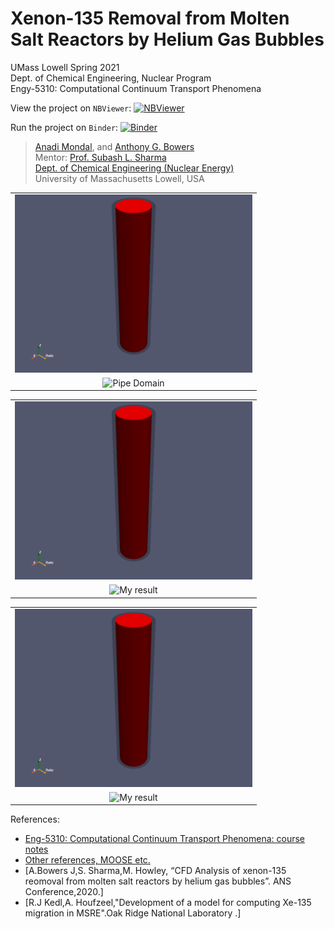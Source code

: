 # Xenon-135 Removal from Molten Salt Reactors by Helium Gas Bubbles

UMass Lowell Spring 2021 <br>
Dept. of Chemical Engineering, Nuclear Program <br>
Engy-5310: Computational Continuum Transport Phenomena

View the project on `NBViewer`: [![NBViewer](https://raw.githubusercontent.com/jupyter/design/master/logos/Badges/nbviewer_badge.svg)](https://nbviewer.jupyter.org/github/dpploy/engy-5310/blob/main/projects/xenon-removal/report.ipynb)

Run the project on `Binder`: [![Binder](https://mybinder.org/badge_logo.svg)](https://mybinder.org/v2/gh/dpploy/engy-5310/HEAD?filepath=projects%2Fxenon-removal%2Freport.ipynb)

 >[Anadi Mondal](https://github.com/xxxx), and [Anthony G. Bowers](https://github.com/xxx) <br>
 >Mentor: [Prof. Subash L. Sharma](https://github.com/SubashSharma1008) <br>
 >[Dept. of Chemical Engineering (Nuclear Energy)](xxx) <br>
 >University of Massachusetts Lowell, USA <br>

|  |
|:---:|
| <img width="380" src="pics/readme-domain.png" title="Pipe Domain"> |
| <img width="380" src="pics/readme-result.png" title="Pipe Domain"> |


|  |
|:---:|
| <img width="380" src="pics/readme-domain.png" title="My result"> |
| <img width="380" src="pics/readme-result.png" title="My result"> |

|  |
|:---:|
| <img width="380" src="pics/readme-domain.png" title="My result"> |
| <img width="380" src="pics/readme-result.png" title="My result"> |


References:

 + [Eng-5310: Computational Continuum Transport Phenomena: course notes](https://github.com/dpploy/engy-5310)
 + [Other references, MOOSE etc.](https://github.com/dpploy/engy-5310)
 + [A.Bowers J,S. Sharma,M. Howley, “CFD Analysis of xenon-135 reomoval from molten salt reactors by helium gas bubbles”. ANS Conference,2020.]
 + [R.J Kedl,A. Houfzeel,"Development of a model for computing Xe-135 migration in MSRE".Oak Ridge National Laboratory .]

